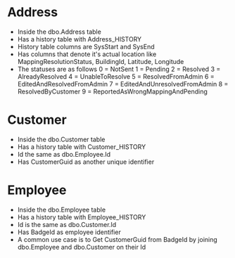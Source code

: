 # Address
- Inside the dbo.Address table
- Has a history table with Address_HISTORY
- History table columns are SysStart and SysEnd
- Has columns that denote it's actual location like MappingResolutionStatus, BuildingId, Latitude, Longitude
- The statuses are as follows
  0 = NotSent
  1 = Pending
  2 = Resolved
  3 = AlreadyResolved
  4 = UnableToResolve
  5 = ResolvedFromAdmin
  6 = EditedAndResolvedFromAdmin
  7 = EditedAndUnresolvedFromAdmin
  8 = ResolvedByCustomer
  9 = ReportedAsWrongMappingAndPending

# Customer
- Inside the dbo.Customer table
- Has a history table with Customer_HISTORY
- Id the same as dbo.Employee.Id
- Has CustomerGuid as another unique identifier

# Employee
- Inside the dbo.Employee table
- Has a history table with Employee_HISTORY
- Id is the same as dbo.Customer.Id
- Has BadgeId as employee identifier
- A common use case is to Get CustomerGuid from BadgeId by joining dbo.Employee and dbo.Customer on their Id